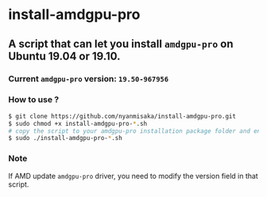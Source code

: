 # install-amdgpu-pro

## A script that can let you install `amdgpu-pro` on Ubuntu 19.04 or 19.10.

### Current `amdgpu-pro` version: `19.50-967956`

### How to use ?

```bash
$ git clone https://github.com/nyanmisaka/install-amdgpu-pro.git
$ sudo chmod +x install-amdgpu-pro-*.sh
# copy the script to your amdgpu-pro installation package folder and enter it
$ sudo ./install-amdgpu-pro-*.sh
```

### Note 
If AMD update `amdgpu-pro` driver, you need to modify the version field in that script.
